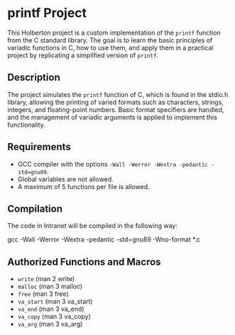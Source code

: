 # printf Project

This Holberton project is a custom implementation of the `printf` function from the C standard library.
The goal is to learn the basic principles of variadic functions in C,
how to use them, and apply them in a practical project by replicating a simplified version of `printf`.

## Description

The project simulates the `printf` function of C, which is found in the stdio.h library,
allowing the printing of varied formats such as characters, strings, integers, and floating-point numbers.
Basic format specifiers are handled, and the management of variadic arguments is applied to implement this functionality.

## Requirements

- GCC compiler with the options `-Wall -Werror -Wextra -pedantic -std=gnu89`.
- Global variables are not allowed.
- A maximum of 5 functions per file is allowed.

## Compilation

The code in Intranet will be compiled in the following way:

gcc -Wall -Werror -Wextra -pedantic -std=gnu89 -Wno-format *.c


## Authorized Functions and Macros

- `write` (man 2 write)
- `malloc` (man 3 malloc)
- `free` (man 3 free)
- `va_start` (man 3 va_start)
- `va_end` (man 3 va_end)
- `va_copy` (man 3 va_copy)
- `va_arg` (man 3 va_arg)

